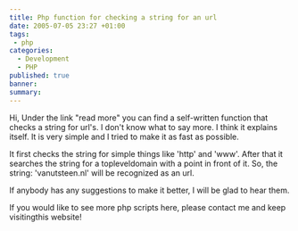 ```yaml
---
title: Php function for checking a string for an url
date: 2005-07-05 23:27 +01:00
tags:
 - php
categories:
  - Development
  - PHP
published: true
banner: 
summary:
---
```

Hi, 
Under the link "read more" you can find a self-written function that checks a string for url's. 
I don't know what to say more. I think it explains itself. It is very simple and I tried to make it as fast as possible.

It first checks the string for simple things like 'http' and 'www'. After that it searches the string for a topleveldomain with a point in front of it.
So, the string: 'vanutsteen.nl' will be recognized as an url. 

If anybody has any suggestions to make it better, I will be glad to hear them.

If you would like to see more php scripts here, please contact me and keep visitingthis website! 